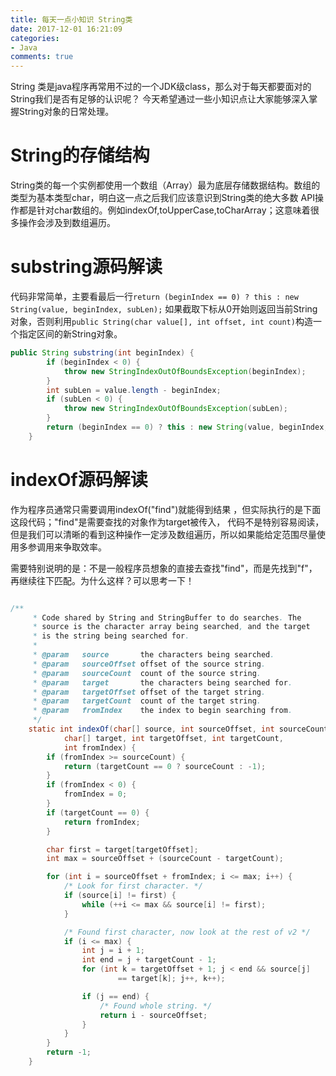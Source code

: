```yaml
---
title: 每天一点小知识 String类
date: 2017-12-01 16:21:09
categories:
- Java
comments: true
---
```


String 类是java程序再常用不过的一个JDK级class，那么对于每天都要面对的String我们是否有足够的认识呢？
今天希望通过一些小知识点让大家能够深入掌握String对象的日常处理。

# String的存储结构
String类的每一个实例都使用一个数组（Array）最为底层存储数据结构。数组的类型为基本类型char，明白这一点之后我们应该意识到String类的绝大多数
API操作都是针对char数组的。例如indexOf,toUpperCase,toCharArray；这意味着很多操作会涉及到数组遍历。

# substring源码解读

代码非常简单，主要看最后一行```return (beginIndex == 0) ? this : new String(value, beginIndex, subLen);``` 如果截取下标从0开始则返回当前String对象，否则利用```public String(char value[], int offset, int count)```构造一个指定区间的新String对象。

```java
public String substring(int beginIndex) {
        if (beginIndex < 0) {
            throw new StringIndexOutOfBoundsException(beginIndex);
        }
        int subLen = value.length - beginIndex;
        if (subLen < 0) {
            throw new StringIndexOutOfBoundsException(subLen);
        }
        return (beginIndex == 0) ? this : new String(value, beginIndex, subLen);
    }
```


# indexOf源码解读

作为程序员通常只需要调用indexOf("find")就能得到结果 ，但实际执行的是下面这段代码；"find"是需要查找的对象作为target被传入，
代码不是特别容易阅读，但是我们可以清晰的看到这种操作一定涉及数组遍历，所以如果能给定范围尽量使用多参调用来争取效率。

需要特别说明的是：不是一般程序员想象的直接去查找"find"，而是先找到"f"，再继续往下匹配。为什么这样？可以思考一下！

```java

/**
     * Code shared by String and StringBuffer to do searches. The
     * source is the character array being searched, and the target
     * is the string being searched for.
     *
     * @param   source       the characters being searched.
     * @param   sourceOffset offset of the source string.
     * @param   sourceCount  count of the source string.
     * @param   target       the characters being searched for.
     * @param   targetOffset offset of the target string.
     * @param   targetCount  count of the target string.
     * @param   fromIndex    the index to begin searching from.
     */
    static int indexOf(char[] source, int sourceOffset, int sourceCount,
            char[] target, int targetOffset, int targetCount,
            int fromIndex) {
        if (fromIndex >= sourceCount) {
            return (targetCount == 0 ? sourceCount : -1);
        }
        if (fromIndex < 0) {
            fromIndex = 0;
        }
        if (targetCount == 0) {
            return fromIndex;
        }

        char first = target[targetOffset];
        int max = sourceOffset + (sourceCount - targetCount);

        for (int i = sourceOffset + fromIndex; i <= max; i++) {
            /* Look for first character. */
            if (source[i] != first) {
                while (++i <= max && source[i] != first);
            }

            /* Found first character, now look at the rest of v2 */
            if (i <= max) {
                int j = i + 1;
                int end = j + targetCount - 1;
                for (int k = targetOffset + 1; j < end && source[j]
                        == target[k]; j++, k++);

                if (j == end) {
                    /* Found whole string. */
                    return i - sourceOffset;
                }
            }
        }
        return -1;
    }
```
